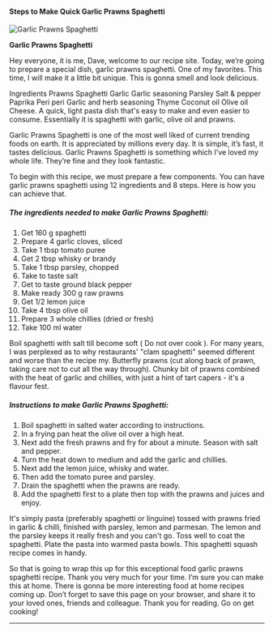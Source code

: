             

#### Steps to Make Quick Garlic Prawns Spaghetti

![Garlic Prawns Spaghetti](https://img-global.cpcdn.com/recipes/b9ed61082e217ce2/751x532cq70/garlic-prawns-spaghetti-recipe-main-photo.jpg)

**Garlic Prawns Spaghetti**

Hey everyone, it is me, Dave, welcome to our recipe site. Today, we’re going to prepare a special dish, garlic prawns spaghetti. One of my favorites. This time, I will make it a little bit unique. This is gonna smell and look delicious.

Ingredients Prawns Spaghetti Garlic Garlic seasoning Parsley Salt & pepper Paprika Peri peri Garlic and herb seasoning Thyme Coconut oil Olive oil Cheese. A quick, light pasta dish that's easy to make and even easier to consume. Essentially it is spaghetti with garlic, olive oil and prawns.

Garlic Prawns Spaghetti is one of the most well liked of current trending foods on earth. It is appreciated by millions every day. It is simple, it’s fast, it tastes delicious. Garlic Prawns Spaghetti is something which I’ve loved my whole life. They’re fine and they look fantastic.

To begin with this recipe, we must prepare a few components. You can have garlic prawns spaghetti using 12 ingredients and 8 steps. Here is how you can achieve that.

##### The ingredients needed to make Garlic Prawns Spaghetti:

1.  Get 160 g spaghetti
2.  Prepare 4 garlic cloves, sliced
3.  Take 1 tbsp tomato puree
4.  Get 2 tbsp whisky or brandy
5.  Take 1 tbsp parsley, chopped
6.  Take to taste salt
7.  Get to taste ground black pepper
8.  Make ready 300 g raw prawns
9.  Get 1/2 lemon juice
10.  Take 4 tbsp olive oil
11.  Prepare 3 whole chillies (dried or fresh)
12.  Take 100 ml water

Boil spaghetti with salt till become soft ( Do not over cook ). For many years, I was perplexed as to why restaurants' "clam spaghetti" seemed different and worse than the recipe my. Butterfly prawns (cut along back of prawn, taking care not to cut all the way through). Chunky bit of prawns combined with the heat of garlic and chillies, with just a hint of tart capers - it's a flavour fest.

##### Instructions to make Garlic Prawns Spaghetti:

1.  Boil spaghetti in salted water according to instructions.
2.  In a frying pan heat the olive oil over a high heat.
3.  Next add the fresh prawns and fry for about a minute. Season with salt and pepper.
4.  Turn the heat down to medium and add the garlic and chillies.
5.  Next add the lemon juice, whisky and water.
6.  Then add the tomato puree and parsley.
7.  Drain the spaghetti when the prawns are ready.
8.  Add the spaghetti first to a plate then top with the prawns and juices and enjoy.

It's simply pasta (preferably spaghetti or linguine) tossed with prawns fried in garlic & chilli, finished with parsley, lemon and parmesan. The lemon and the parsley keeps it really fresh and you can't go. Toss well to coat the spaghetti. Plate the pasta into warmed pasta bowls. This spaghetti squash recipe comes in handy.

So that is going to wrap this up for this exceptional food garlic prawns spaghetti recipe. Thank you very much for your time. I’m sure you can make this at home. There is gonna be more interesting food at home recipes coming up. Don’t forget to save this page on your browser, and share it to your loved ones, friends and colleague. Thank you for reading. Go on get cooking!

* * *
